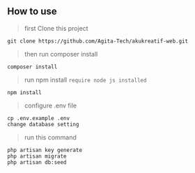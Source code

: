 ## How to use

> first Clone this project

```
git clone https://github.com/Agita-Tech/akukreatif-web.git
```

> then run composer install

```
composer install
```

> run npm install `require node js installed`

```
npm install
```

> configure .env file

```
cp .env.example .env
change database setting
```

> run this command

```
php artisan key generate
php artisan migrate
php artisan db:seed
```